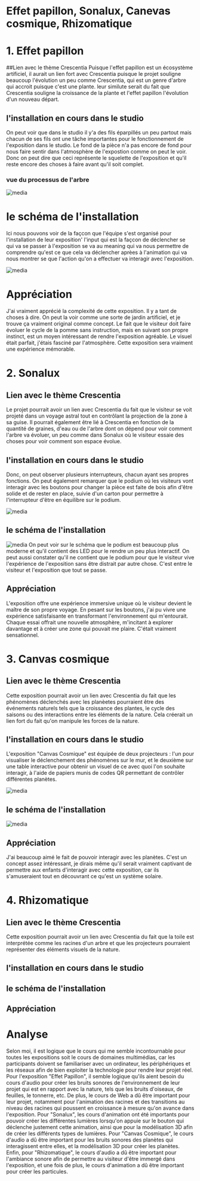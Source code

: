# Effet papillon, Sonalux, Canevas cosmique, Rhizomatique

# 1. Effet papillon
##Lien avec le thème Crescentia
Puisque  l'effet papillon est un écosystème artificiel, il aurait un lien fort avec Crescentia puisque le projet souligne beaucoup l'évolution un peu comme Crescentia, qui est un genre d'arbre qui accroit puisque c'est une plante. leur similute serait du fait que Crescentia souligne la croissance de la plante et l'effet papillon l'évolution d'un nouveau départ.

## l'installation en cours dans le studio

On peut voir que dans le studio il y'a des fils éparpillés un peu partout mais chacun de ses fils ont une tâche importantes pour le fonctionnement de l'exposition dans le studio. Le fond de la pièce n'a pas encore de fond pour nous faire sentir dans l'atmosphère de l'expostion comme on peut le voir. Donc on peut dire que ceci représente le squelette de l'exposition et qu'il reste encore des choses à faire avant qu'il soit complet.
### vue du processus de l'arbre
![media](Media/schéma_effet_papillon.jpg) 

# le schéma de l'installation
Ici nous pouvons voir de la façcon que l'équipe s'est organisé pour l'installation de leur exposition' l'input qui est la façcon de déclencher se qui va se passer à l'exposition se va au meaning qui va nous permettre de comprendre qu'est ce que cela va déclencher aprèes à l'animation qui va nous montrer se que l'action qu'on a effectuer va interagir avec l'exposition.

![media](Media/cartographie.jpg)
# Appréciation
J'ai vraiment apprécié la complexité de cette exposition. Il y a tant de choses à dire. On peut la voir comme une sorte de jardin artificiel, et je trouve ça vraiment original comme concept. Le fait que le visiteur doit faire évoluer le cycle de la pomme sans instruction, mais en suivant son propre instinct, est un moyen intéressant de rendre l'exposition agréable. Le visuel était parfait, j'étais fasciné par l'atmosphère. Cette exposition sera vraiment une expérience mémorable.




# 2. Sonalux
## Lien avec le thème Crescentia

Le projet pourrait avoir un lien avec Crescentia du fait que le visiteur se voit projeté dans un voyage astral tout en contrôlant la projection de la zone à sa guise. Il pourrait également être lié à Crescentia en fonction de la quantité de graines, d'eau ou de l'arbre dont on dépend pour voir comment l'arbre va évoluer, un peu comme dans Sonalux où le visiteur essaie des choses pour voir comment son espace évolue.

## l'installation en cours dans le studio

Donc, on peut observer plusieurs interrupteurs, chacun ayant ses propres fonctions. On peut également remarquer que le podium où les visiteurs vont interagir avec les boutons pour changer la pièce est faite de bois afin d'être solide et de rester en place, suivie d'un carton pour permettre à l'interrupteur d'être en équilibre sur le podium.

![media](Media/installation_solanux.jpg)
## le schéma de l'installation
![media](Media/schéma_sonalux.jpg)
On peut voir sur le schéma que le podium est beaucoup plus moderne et qu'il contient des LED pour le rendre un peu plus interactif. On peut aussi constater qu'il ne contient que le podium pour que le visiteur vive l'expérience de l'exposition sans être distrait par autre chose. C'est entre le visiteur et l'exposition que tout se passe.

## Appréciation
L'exposition offre une expérience immersive unique où le visiteur devient le maître de son propre voyage. En pesant sur les boutons, j'ai pu vivre une expérience satisfaisante en transformant l'environnement qui m'entourait. Chaque essai offrait une nouvelle atmosphère, m'incitant à explorer davantage et à créer une zone qui pouvait me plaire. C'était vraiment sensationnel.



# 3. Canvas cosmique 
## Lien avec le thème Crescentia
Cette exposition pourrait avoir un lien avec Crescentia du fait que les phénomènes déclenchés avec les planèetes pourraient être des événements naturels tels que la croissance des plantes, le cycle des saisons ou des interactions entre les éléments de la nature. Cela créerait un lien fort du fait qu'on manipule les forces de la nature.
## l'installation en cours dans le studio

L'exposition "Canvas Cosmique" est équipée de deux projecteurs : l'un pour visualiser le déclenchement des phénomènes sur le mur, et le deuxième sur une table interactive pour obtenir un visuel de ce avec quoi l'on souhaite interagir, à l'aide de papiers munis de codes QR permettant de contrôler différentes planètes.

![media](Media/installation_canvas.jpg)
## le schéma de l'installation

![media](Media/schema_canvas.jpg)
## Appréciation

J'ai beaucoup aimé le fait de pouvoir interagir avec les planètes. C'est un concept assez intéressant, je dirais même qu'il serait vraiment captivant de permettre aux enfants d'interagir avec cette exposition, car ils s'amuseraient tout en découvrant ce qu'est un système solaire.



# 4. Rhizomatique
## Lien avec le thème Crescentia
Cette exposition pourrait avoir un lien avec Crescentia du fait que la toile est interprétée comme les racines d'un arbre et que les projecteurs pourraient représenter des éléments visuels de la nature.
## l'installation en cours dans le studio
## le schéma de l'installation
## Appréciation

# Analyse

Selon moi, il est logique que le cours qui me semble incontournable pour toutes les expositions soit le cours de domaines multimédias, car les participants doivent se familiariser avec un ordinateur, les périphériques et les réseaux afin de bien exploiter la technologie pour rendre leur projet réel. Pour l'exposition "Effet Papillon", il semble logique qu'ils aient besoin du cours d'audio pour créer les bruits sonores de l'environnement de leur projet qui est en rapport avec la nature, tels que les bruits d'oiseaux, de feuilles, le tonnerre, etc. De plus, le cours de Web a dû être important pour leur projet, notamment pour l'animation des racines et des transitions au niveau des racines qui poussent en croissance à mesure qu'on avance dans l'exposition. Pour "Sonalux", les cours d'animation ont été importants pour pouvoir créer les différentes lumières lorsqu'on appuie sur le bouton qui déclenche justement cette animation, ainsi que pour la modélisation 3D afin de créer les différents types de lumières. Pour "Canvas Cosmique", le cours d'audio a dû être important pour les bruits sonores des planètes qui interagissent entre elles, et la modélisation 3D pour créer les planètes. Enfin, pour "Rhizomatique", le cours d'audio a dû être important pour l'ambiance sonore afin de permettre au visiteur d'être immergé dans l'exposition, et une fois de plus, le cours d'animation a dû être important pour créer les particules.




